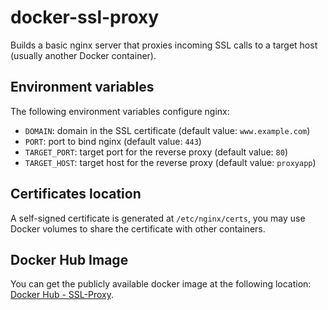# docker-ssl-proxy

Builds a basic nginx server that proxies incoming SSL calls to a target host
(usually another Docker container).

## Environment variables

The following environment variables configure nginx:

- ``DOMAIN``: domain in the SSL certificate (default value: ``www.example.com``)
- ``PORT``: port to bind nginx (default value: ``443``)
- ``TARGET_PORT``: target port for the reverse proxy (default value: ``80``)
- ``TARGET_HOST``: target host for the reverse proxy (default value: ``proxyapp``)

## Certificates location

A self-signed certificate is generated at ``/etc/nginx/certs``, you may use
Docker volumes to share the certificate with other containers.

## Docker Hub Image

You can get the publicly available docker image at the following location:
[Docker Hub -
SSL-Proxy](https://registry.hub.docker.com/u/fsouza/docker-ssl-proxy/).

